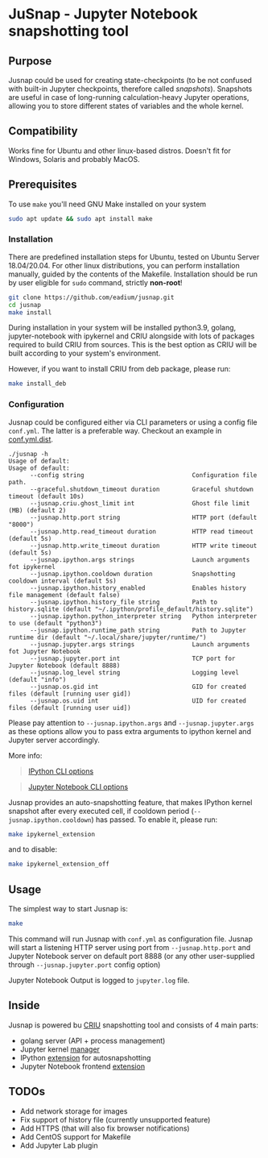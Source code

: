 # JuSnap - Jupyter Notebook snapshotting tool

## Purpose

Jusnap could be used for creating state-checkpoints (to be not confused with built-in Jupyter checkpoints, therefore called *snapshots*). Snapshots are useful in case of long-running calculation-heavy Jupyter operations, allowing you to store different states of variables and the whole kernel.

## Compatibility
Works fine for Ubuntu and other linux-based distros. Doesn't fit for Windows, Solaris and probably MacOS.

## Prerequisites

To use `make` you'll need GNU Make installed on your system
```bash
sudo apt update && sudo apt install make
```
### Installation

There are predefined installation steps for Ubuntu, tested on Ubuntu Server 18.04/20.04.
For other linux distributions, you can perform installation manually, guided by the contents of the Makefile.
Installation should be run by user eligible for `sudo` command, strictly **non-root**!

```bash
git clone https://github.com/eadium/jusnap.git
cd jusnap
make install
```

During installation in your system will be installed python3.9, golang, jupyter-notebook with ipykernel and CRIU alongside with lots of packages required to build CRIU from sources. This is the best option as CRIU will be built according to your system's environment.

However, if you want to install CRIU from deb package, please run:
```bash 
make install_deb
```

### Configuration
Jusnap could be configured either via CLI parameters or using a config file `conf.yml`. The latter is a preferable way.
Checkout an example in [conf.yml.dist](conf.yml.dist).

```
./jusnap -h
Usage of default:
Usage of default:
      --config string                              Configuration file path.
      --graceful.shutdown_timeout duration         Graceful shutdown timeout (default 10s)
      --jusnap.criu.ghost_limit int                Ghost file limit (MB) (default 2)
      --jusnap.http.port string                    HTTP port (default "8000")
      --jusnap.http.read_timeout duration          HTTP read timeout (default 5s)
      --jusnap.http.write_timeout duration         HTTP write timeout (default 5s)
      --jusnap.ipython.args strings                Launch arguments fot ipykernel
      --jusnap.ipython.cooldown duration           Snapshotting cooldown interval (default 5s)
      --jusnap.ipython.history_enabled             Enables history file management (default false)
      --jusnap.ipython.history_file string         Path to history.sqlite (default "~/.ipython/profile_default/history.sqlite")
      --jusnap.ipython.python_interpreter string   Python interpreter to use (default "python3")
      --jusnap.ipython.runtime_path string         Path to Jupyter runtime dir (default "~/.local/share/jupyter/runtime/")
      --jusnap.jupyter.args strings                Launch arguments fot Jupyter Notebook
      --jusnap.jupyter.port int                    TCP port for Jupyter Notebook (default 8888)
      --jusnap.log_level string                    Logging level (default "info")
      --jusnap.os.gid int                          GID for created files (default [running user gid])
      --jusnap.os.uid int                          UID for created files (default [running user uid])
```
Please pay attention to `--jusnap.ipython.args` and `--jusnap.jupyter.args` as these options allow you to pass extra arguments to ipython kernel and Jupyter server accordingly.

More info:
> [IPython CLI options](https://ipython.readthedocs.io/en/stable/config/options/terminal.html)

> [Jupyter Notebook CLI options](https://jupyter-notebook.readthedocs.io/en/stable/config.html)

Jusnap provides an auto-snapshotting feature, that makes IPython kernel snapshot after every executed cell, if cooldown period (`--jusnap.ipython.cooldown`) has passed. To enable it, please run:
```bash
make ipykernel_extension 
```
and to disable:
```bash
make ipykernel_extension_off
```


## Usage
The simplest way to start Jusnap is:
```bash
make
```
This command will run Jusnap with `conf.yml` as configuration file.
Jusnap will start a listening HTTP server using port from `--jusnap.http.port` and Jupyter Notebook server on default port 8888 (or any other user-supplied through `--jusnap.jupyter.port` config option)

Jupyter Notebook Output is logged to `jupyter.log` file.

## Inside
Jusnap is powered bu [CRIU](https://criu.org/Main_Page) snapshotting tool and consists of 4 main parts:
- golang server (API + process management)
- Jupyter kernel [manager](python_modules/jupyter/extkern/extkern/__init__.py)
- IPython [extension](python_modules/ipykernel/extensions/snaphook.py) for autosnapshotting
- Jupyter Notebook frontend [extension](python_modules/jupyter/extensions/jusnap/jusnap.js)


## TODOs
- Add network storage for images
- Fix support of history file (currently unsupported feature)
- Add HTTPS (that will also fix browser notifications)
- Add CentOS support for Makefile
- Add Jupyter Lab plugin